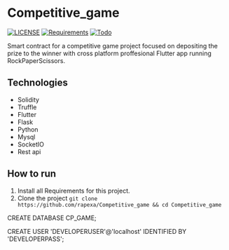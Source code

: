 # Competitive_game

[![LICENSE](https://img.shields.io/badge/LICENSE-MIT-green)](https://github.com/rapexa/Competitive_game/blob/main/LICENSE) 
[![Requirements](https://img.shields.io/badge/Requirements-See%20Here-orange)](https://github.com/rapexa/Competitive_game/blob/main/requirements.txt)
[![Todo](https://img.shields.io/badge/Todo-See%20Here-success)](https://github.com/rapexa/Competitive_game/blob/main/TODO.md)

Smart contract for a competitive game project focused on depositing the prize to the winner with cross platform proffesional Flutter app running RockPaperScissors.

## Technologies

- Solidity
- Truffle
- Flutter
- Flask
- Python
- Mysql
- SocketIO
- Rest api

## How to run
1. Install all Requirements for this project.
2. Clone the project `git clone https://github.com/rapexa/Competitive_game && cd Competitive_game`

CREATE DATABASE CP_GAME;

CREATE USER 'DEVELOPERUSER'@'localhost' IDENTIFIED BY 'DEVELOPERPASS';

